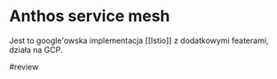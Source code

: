 # Anthos service mesh
Jest to google'owska implementacja [[Istio]] z dodatkowymi featerami, działa na GCP.

#review 